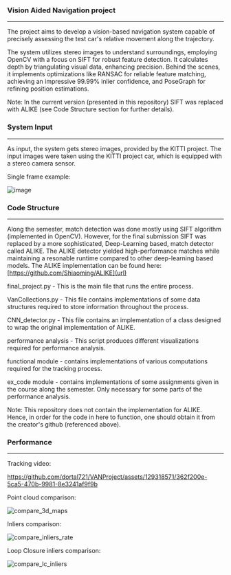 ### Vision Aided Navigation project ### 
***
The project aims to develop a vision-based navigation system capable of precisely assessing the test car's relative movement along the trajectory. 

The system utilizes stereo images to understand surroundings, employing OpenCV with a focus on SIFT for robust feature detection. It calculates depth by triangulating visual data, enhancing precision. Behind the scenes, it implements optimizations like RANSAC for reliable feature matching, achieving an impressive 99.99% inlier confidence, and PoseGraph for refining position estimations. 

Note: In the current version (presented in this repository) SIFT was replaced with ALIKE (see Code Structure section for further details).


### System Input ### 
***
As input, the system gets stereo images, provided by the KITTI project. The input images were taken using the KITTI project car, which is equipped with a stereo camera sensor.

Single frame example: 

![image](https://github.com/dortal721/VANProject/assets/129318571/8ab5f585-70cc-46e8-b096-472a111d8188)

### Code Structure ### 
***
Along the semester, match detection was done mostly using SIFT algorithm (implemented in OpenCV). However, for the final submission SIFT was replaced by a more sophisticated, Deep-Learning based, match detector called ALIKE. The ALIKE detector yielded high-performance matches while maintaining a resonable runtime compared to other deep-learning based models. The ALIKE implementation can be found here: [https://github.com/Shiaoming/ALIKE](url)

final_project.py - This is the main file that runs the entire process. 

VanCollections.py - This file contains implementations of some data structures required to store information throughout the process. 

CNN_detector.py - This file contains an implementation of a class designed to wrap the original implementation of ALIKE. 

performance analysis - This script produces different visualizations required for performance analysis. 

functional module - contains implementations of various computations required for the tracking process. 

ex_code module - contains implementations of some assignments given in the course along the semester. Only necessary for some parts of the performance analysis. 

Note: This repository does not contain the implementation for ALIKE. Hence, in order for the code in here to function, one should obtain it from the creator's github (referenced above).


### Performance ### 
*** 
Tracking video:

https://github.com/dortal721/VANProject/assets/129318571/362f200e-5ca5-470b-9981-8e3241af9f9b  

Point cloud comparison: 

![compare_3d_maps](https://github.com/dortal721/VANProject/assets/129318571/37105d83-5722-4fdd-9e73-da855cf26f87)

Inliers comparison: 

![compare_inliers_rate](https://github.com/dortal721/VANProject/assets/129318571/22c8507e-ca6f-4e0c-bf48-5dd859887f31)

Loop Closure inliers comparison: 

![compare_lc_inliers](https://github.com/dortal721/VANProject/assets/129318571/360fdcef-f8ba-4a41-a015-8c8debd46b8b) 



